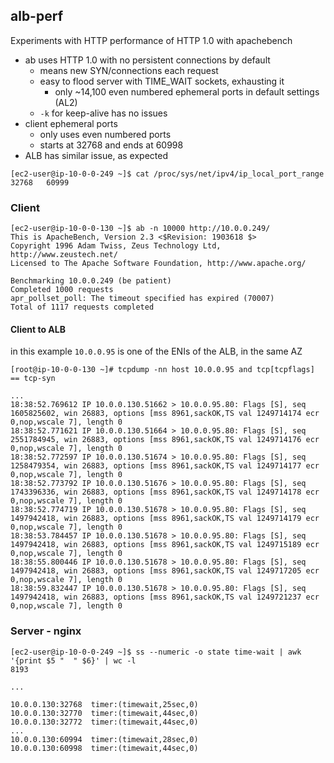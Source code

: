 ## alb-perf

Experiments with HTTP performance of HTTP 1.0 with apachebench

- ab uses HTTP 1.0 with no persistent connections by default
  - means new SYN/connections each request
  - easy to flood server with TIME_WAIT sockets, exhausting it
    - only ~14,100 even numbered ephemeral ports in default settings (AL2)
  - `-k` for keep-alive has no issues
- client ephemeral ports
  - only uses even numbered ports
  - starts at 32768 and ends at 60998
- ALB has similar issue, as expected

```
[ec2-user@ip-10-0-0-249 ~]$ cat /proc/sys/net/ipv4/ip_local_port_range
32768	60999
```

### Client
```
[ec2-user@ip-10-0-0-130 ~]$ ab -n 10000 http://10.0.0.249/
This is ApacheBench, Version 2.3 <$Revision: 1903618 $>
Copyright 1996 Adam Twiss, Zeus Technology Ltd, http://www.zeustech.net/
Licensed to The Apache Software Foundation, http://www.apache.org/

Benchmarking 10.0.0.249 (be patient)
Completed 1000 requests
apr_pollset_poll: The timeout specified has expired (70007)
Total of 1117 requests completed
```

#### Client to ALB

in this example `10.0.0.95` is one of the ENIs of the ALB, in the same AZ

```
[root@ip-10-0-0-130 ~]# tcpdump -nn host 10.0.0.95 and tcp[tcpflags] == tcp-syn 

...
18:38:52.769612 IP 10.0.0.130.51662 > 10.0.0.95.80: Flags [S], seq 1605825602, win 26883, options [mss 8961,sackOK,TS val 1249714174 ecr 0,nop,wscale 7], length 0
18:38:52.771621 IP 10.0.0.130.51664 > 10.0.0.95.80: Flags [S], seq 2551784945, win 26883, options [mss 8961,sackOK,TS val 1249714176 ecr 0,nop,wscale 7], length 0
18:38:52.772597 IP 10.0.0.130.51674 > 10.0.0.95.80: Flags [S], seq 1258479354, win 26883, options [mss 8961,sackOK,TS val 1249714177 ecr 0,nop,wscale 7], length 0
18:38:52.773792 IP 10.0.0.130.51676 > 10.0.0.95.80: Flags [S], seq 1743396336, win 26883, options [mss 8961,sackOK,TS val 1249714178 ecr 0,nop,wscale 7], length 0
18:38:52.774719 IP 10.0.0.130.51678 > 10.0.0.95.80: Flags [S], seq 1497942418, win 26883, options [mss 8961,sackOK,TS val 1249714179 ecr 0,nop,wscale 7], length 0
18:38:53.784457 IP 10.0.0.130.51678 > 10.0.0.95.80: Flags [S], seq 1497942418, win 26883, options [mss 8961,sackOK,TS val 1249715189 ecr 0,nop,wscale 7], length 0
18:38:55.800446 IP 10.0.0.130.51678 > 10.0.0.95.80: Flags [S], seq 1497942418, win 26883, options [mss 8961,sackOK,TS val 1249717205 ecr 0,nop,wscale 7], length 0
18:38:59.832447 IP 10.0.0.130.51678 > 10.0.0.95.80: Flags [S], seq 1497942418, win 26883, options [mss 8961,sackOK,TS val 1249721237 ecr 0,nop,wscale 7], length 0

```

### Server - nginx

```
[ec2-user@ip-10-0-0-249 ~]$ ss --numeric -o state time-wait | awk '{print $5 "  " $6}' | wc -l
8193

...

10.0.0.130:32768  timer:(timewait,25sec,0)
10.0.0.130:32770  timer:(timewait,44sec,0)
10.0.0.130:32772  timer:(timewait,44sec,0)
...
10.0.0.130:60994  timer:(timewait,28sec,0)
10.0.0.130:60998  timer:(timewait,44sec,0)
```

